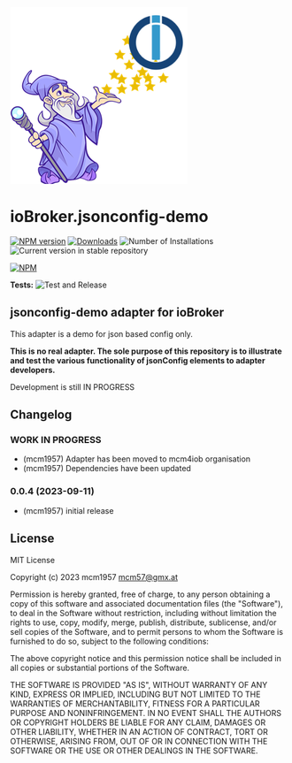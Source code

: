 ![Logo](admin/jsonconfig-demo.png)
# ioBroker.jsonconfig-demo

[![NPM version](https://img.shields.io/npm/v/iobroker.jsonconfig-demo.svg)](https://www.npmjs.com/package/iobroker.jsonconfig-demo)
[![Downloads](https://img.shields.io/npm/dm/iobroker.jsonconfig-demo.svg)](https://www.npmjs.com/package/iobroker.jsonconfig-demo)
![Number of Installations](https://iobroker.live/badges/jsonconfig-demo-installed.svg)
![Current version in stable repository](https://iobroker.live/badges/jsonconfig-demo-stable.svg)

[![NPM](https://nodei.co/npm/iobroker.jsonconfig-demo.png?downloads=true)](https://nodei.co/npm/iobroker.jsonconfig-demo/)

**Tests:** ![Test and Release](https://github.com/mcm1957/ioBroker.jsonconfig-demo/workflows/Test%20and%20Release/badge.svg)

## jsonconfig-demo adapter for ioBroker

This adapter is a demo for json based config only.

**This is no real adapter. The sole purpose of this repository is to illustrate and test the various functionality of jsonConfig elements to adapter developers.**

Development is still IN PROGRESS

## Changelog
<!--
    Placeholder for the next version (at the beginning of the line):
    ### **WORK IN PROGRESS**
-->
### **WORK IN PROGRESS**
* (mcm1957) Adapter has been moved to mcm4iob organisation
* (mcm1957) Dependencies have been updated

### 0.0.4 (2023-09-11)
* (mcm1957) initial release

## License
MIT License

Copyright (c) 2023 mcm1957 <mcm57@gmx.at>

Permission is hereby granted, free of charge, to any person obtaining a copy
of this software and associated documentation files (the "Software"), to deal
in the Software without restriction, including without limitation the rights
to use, copy, modify, merge, publish, distribute, sublicense, and/or sell
copies of the Software, and to permit persons to whom the Software is
furnished to do so, subject to the following conditions:

The above copyright notice and this permission notice shall be included in all
copies or substantial portions of the Software.

THE SOFTWARE IS PROVIDED "AS IS", WITHOUT WARRANTY OF ANY KIND, EXPRESS OR
IMPLIED, INCLUDING BUT NOT LIMITED TO THE WARRANTIES OF MERCHANTABILITY,
FITNESS FOR A PARTICULAR PURPOSE AND NONINFRINGEMENT. IN NO EVENT SHALL THE
AUTHORS OR COPYRIGHT HOLDERS BE LIABLE FOR ANY CLAIM, DAMAGES OR OTHER
LIABILITY, WHETHER IN AN ACTION OF CONTRACT, TORT OR OTHERWISE, ARISING FROM,
OUT OF OR IN CONNECTION WITH THE SOFTWARE OR THE USE OR OTHER DEALINGS IN THE
SOFTWARE.